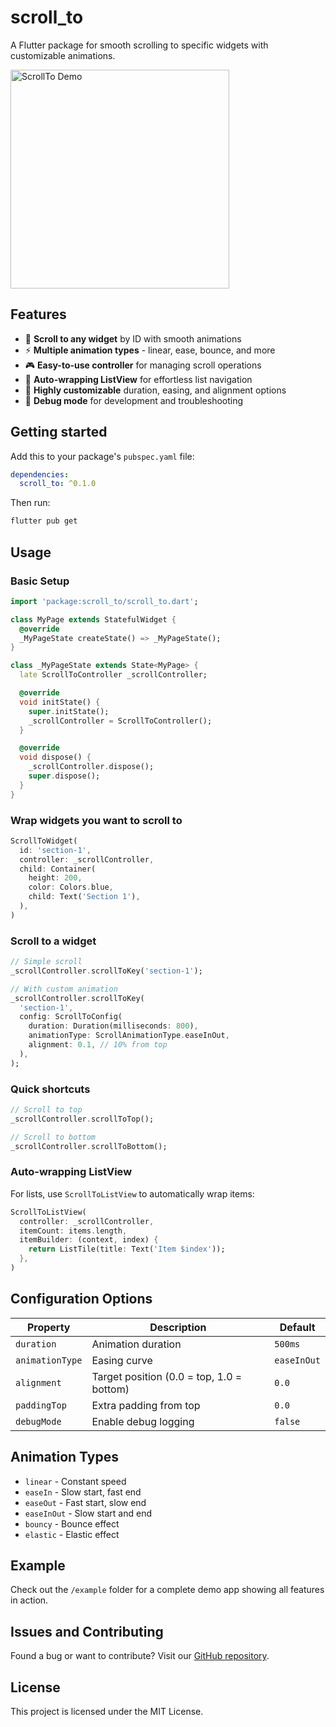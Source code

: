 # scroll_to

A Flutter package for smooth scrolling to specific widgets with customizable animations.

<img src="doc/showcase.gif" alt="ScrollTo Demo" width="350"/>

## Features

- 🎯 **Scroll to any widget** by ID with smooth animations
- ⚡ **Multiple animation types** - linear, ease, bounce, and more
- 🎮 **Easy-to-use controller** for managing scroll operations
- 📝 **Auto-wrapping ListView** for effortless list navigation
- 🔧 **Highly customizable** duration, easing, and alignment options
- 🐛 **Debug mode** for development and troubleshooting

## Getting started

Add this to your package's `pubspec.yaml` file:

```yaml
dependencies:
  scroll_to: ^0.1.0
```

Then run:
```bash
flutter pub get
```

## Usage

### Basic Setup

```dart
import 'package:scroll_to/scroll_to.dart';

class MyPage extends StatefulWidget {
  @override
  _MyPageState createState() => _MyPageState();
}

class _MyPageState extends State<MyPage> {
  late ScrollToController _scrollController;

  @override
  void initState() {
    super.initState();
    _scrollController = ScrollToController();
  }

  @override
  void dispose() {
    _scrollController.dispose();
    super.dispose();
  }
}
```

### Wrap widgets you want to scroll to

```dart
ScrollToWidget(
  id: 'section-1',
  controller: _scrollController,
  child: Container(
    height: 200,
    color: Colors.blue,
    child: Text('Section 1'),
  ),
)
```

### Scroll to a widget

```dart
// Simple scroll
_scrollController.scrollToKey('section-1');

// With custom animation
_scrollController.scrollToKey(
  'section-1',
  config: ScrollToConfig(
    duration: Duration(milliseconds: 800),
    animationType: ScrollAnimationType.easeInOut,
    alignment: 0.1, // 10% from top
  ),
);
```

### Quick shortcuts

```dart
// Scroll to top
_scrollController.scrollToTop();

// Scroll to bottom
_scrollController.scrollToBottom();
```

### Auto-wrapping ListView

For lists, use `ScrollToListView` to automatically wrap items:

```dart
ScrollToListView(
  controller: _scrollController,
  itemCount: items.length,
  itemBuilder: (context, index) {
    return ListTile(title: Text('Item $index'));
  },
)
```

## Configuration Options

| Property | Description | Default |
|----------|-------------|---------|
| `duration` | Animation duration | `500ms` |
| `animationType` | Easing curve | `easeInOut` |
| `alignment` | Target position (0.0 = top, 1.0 = bottom) | `0.0` |
| `paddingTop` | Extra padding from top | `0.0` |
| `debugMode` | Enable debug logging | `false` |

## Animation Types

- `linear` - Constant speed
- `easeIn` - Slow start, fast end
- `easeOut` - Fast start, slow end  
- `easeInOut` - Slow start and end
- `bouncy` - Bounce effect
- `elastic` - Elastic effect

## Example

Check out the `/example` folder for a complete demo app showing all features in action.

## Issues and Contributing

Found a bug or want to contribute? Visit our [GitHub repository](https://github.com/geridev12/scroll_to).

## License

This project is licensed under the MIT License.
